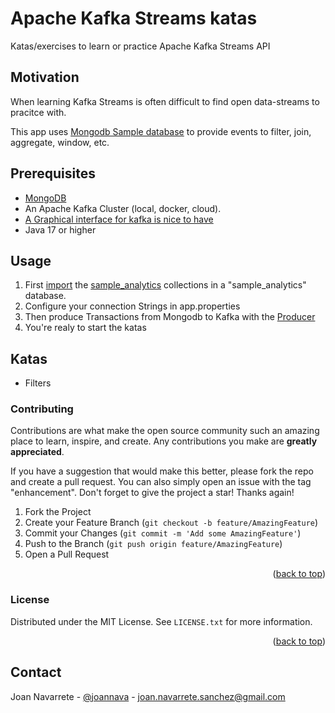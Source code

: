 # Apache Kafka Streams katas

Katas/exercises to learn or practice Apache Kafka Streams API

## Motivation

When learning Kafka Streams is often difficult to find open data-streams to pracitce with.

This app uses [Mongodb Sample database](https://github.com/neelabalan/mongodb-sample-dataset) to provide events to filter, join, aggregate, window, etc.

## Prerequisites

- [MongoDB](https://www.mongodb.com/)
- An Apache Kafka Cluster (local, docker, cloud).
- [A Graphical interface for kafka is nice to have](https://github.com/provectus/kafka-ui)
- Java 17 or higher

## Usage
1. First [import](https://www.mongodb.com/docs/database-tools/mongoimport/) the [sample_analytics](https://github.com/neelabalan/mongodb-sample-dataset/tree/main/sample_analytics) collections in a "sample_analytics" database.
2. Configure your connection Strings in app.properties
3. Then produce Transactions from Mongodb to Kafka with the [Producer](https://github.com/joannavarrete/kafka-streams-katas/blob/main/src/main/java/com/joannava/kafka/katas/producers/ProducerApp.java)
4. You're realy to start the katas


## Katas

- Filters


<!-- CONTRIBUTING -->
### Contributing

Contributions are what make the open source community such an amazing place to learn, inspire, and create. Any contributions you make are **greatly appreciated**.

If you have a suggestion that would make this better, please fork the repo and create a pull request. You can also simply open an issue with the tag "enhancement".
Don't forget to give the project a star! Thanks again!

1. Fork the Project
2. Create your Feature Branch (`git checkout -b feature/AmazingFeature`)
3. Commit your Changes (`git commit -m 'Add some AmazingFeature'`)
4. Push to the Branch (`git push origin feature/AmazingFeature`)
5. Open a Pull Request

<p align="right">(<a href="#readme-top">back to top</a>)</p>



<!-- LICENSE -->
### License

Distributed under the MIT License. See `LICENSE.txt` for more information.

<p align="right">(<a href="#readme-top">back to top</a>)</p>



<!-- CONTACT -->
## Contact

Joan Navarrete - [@joannava](https://twitter.com/joannava) - joan.navarrete.sanchez@gmail.com



